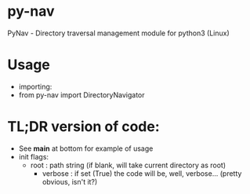# py-nav
PyNav - Directory traversal management module for python3 (Linux)

# Usage
 - importing:
  - from py-nav import DirectoryNavigator
# TL;DR version of code:
  - See __main__ at bottom for example of usage
   - init flags:
     - root : path string (if blank, will take current directory as root)
       - verbose : if set (True) the code will be, well, verbose... (pretty obvious, isn't it?)
